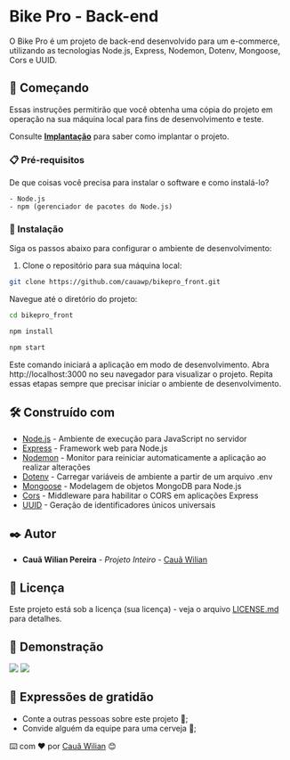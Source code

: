 # Bike Pro - Back-end

O Bike Pro é um projeto de back-end desenvolvido para um e-commerce, utilizando as tecnologias Node.js, Express, Nodemon, Dotenv, Mongoose, Cors e UUID.

## 🚀 Começando

Essas instruções permitirão que você obtenha uma cópia do projeto em operação na sua máquina local para fins de desenvolvimento e teste.

Consulte **[Implantação](#-implanta%C3%A7%C3%A3o)** para saber como implantar o projeto.

### 📋 Pré-requisitos

De que coisas você precisa para instalar o software e como instalá-lo?

```
- Node.js
- npm (gerenciador de pacotes do Node.js)
```

### 🔧 Instalação

Siga os passos abaixo para configurar o ambiente de desenvolvimento:

1. Clone o repositório para sua máquina local:

```bash
git clone https://github.com/cauawp/bikepro_front.git
```

Navegue até o diretório do projeto:

```bash
cd bikepro_front
```

```bash
npm install
```

```bash
npm start
```

Este comando iniciará a aplicação em modo de desenvolvimento. Abra http://localhost:3000 no seu navegador para visualizar o projeto.
Repita essas etapas sempre que precisar iniciar o ambiente de desenvolvimento.

## 🛠️ Construído com

- [Node.js](https://nodejs.org/) - Ambiente de execução para JavaScript no servidor
- [Express](https://expressjs.com/) - Framework web para Node.js
- [Nodemon](https://nodemon.io/) - Monitor para reiniciar automaticamente a aplicação ao realizar alterações
- [Dotenv]() - Carregar variáveis de ambiente a partir de um arquivo .env
- [Mongoose](https://mongoosejs.com/) - Modelagem de objetos MongoDB para Node.js
- [Cors]() - Middleware para habilitar o CORS em aplicações Express
- [UUID]() - Geração de identificadores únicos universais

## ✒️ Autor

- **Cauã Wilian Pereira** - _Projeto Inteiro_ - [Cauã Wilian](https://github.com/cauawp)

## 📄 Licença

Este projeto está sob a licença (sua licença) - veja o arquivo [LICENSE.md](https://github.com/usuario/projeto/licenca) para detalhes.

## 🎁 Demonstração

<img src="https://media.discordapp.net/attachments/1187424868506030080/1193792907161899048/bikepro-thumb.png?ex=65ae0148&is=659b8c48&hm=0ae21dd8503528d9fd71c76ab99a86a13f7918acf3e0a9aa1a7118c1c06c203f&=&format=webp&quality=lossless&width=741&height=417">
<img src="https://media.discordapp.net/attachments/1187424868506030080/1193792906507604058/bikepro-demo.gif?ex=65ae0148&is=659b8c48&hm=8c71264187d8a0859161b65a38451af6ca175297e96967d4a59df749e4809986&=&width=741&height=417">

## 🎁 Expressões de gratidão

- Conte a outras pessoas sobre este projeto 📢;
- Convide alguém da equipe para uma cerveja 🍺;

⌨️ com ❤️ por [Cauã Wilian](https://github.com/cauawp) 😊
